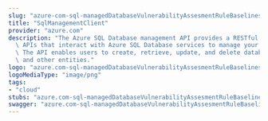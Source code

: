 ```yaml
---
slug: "azure-com-sql-managedDatabaseVulnerabilityAssesmentRuleBaselines"
title: "SqlManagementClient"
provider: "azure.com"
description: "The Azure SQL Database management API provides a RESTful set of web\
  \ APIs that interact with Azure SQL Database services to manage your databases.\
  \ The API enables users to create, retrieve, update, and delete databases, servers,\
  \ and other entities."
logo: "azure.com-sql-managedDatabaseVulnerabilityAssesmentRuleBaselines-logo.png"
logoMediaType: "image/png"
tags:
- "cloud"
stubs: "azure.com-sql-managedDatabaseVulnerabilityAssesmentRuleBaselines-stubs.json"
swagger: "azure.com-sql-managedDatabaseVulnerabilityAssesmentRuleBaselines-swagger.json"
---
```

